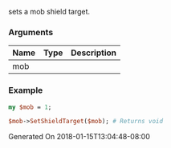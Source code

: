 sets a mob shield target.
### Arguments
**Name**|**Type**|**Description**
:---|:---|:---
mob||

### Example

```perl
my $mob = 1;

$mob->SetShieldTarget($mob); # Returns void
```


Generated On 2018-01-15T13:04:48-08:00